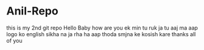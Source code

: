 # Anil-Repo
this is my 2nd  git repo
Hello Baby how are you ek min tu ruk ja tu 
aaj ma aap logo ko english 
sikha na ja rha ha aap thoda smjna ke kosish kare 
thanks all of you 
